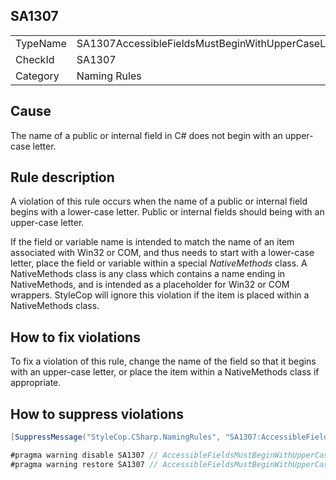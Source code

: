 ﻿## SA1307

<table>
<tr>
  <td>TypeName</td>
  <td>SA1307AccessibleFieldsMustBeginWithUpperCaseLetter</td>
</tr>
<tr>
  <td>CheckId</td>
  <td>SA1307</td>
</tr>
<tr>
  <td>Category</td>
  <td>Naming Rules</td>
</tr>
</table>

## Cause

The name of a public or internal field in C# does not begin with an upper-case letter.

## Rule description

A violation of this rule occurs when the name of a public or internal field begins with a lower-case letter. Public or internal fields should being with an upper-case letter.

If the field or variable name is intended to match the name of an item associated with Win32 or COM, and thus needs to start with a lower-case letter, place the field or variable within a special *NativeMethods* class. A NativeMethods class is any class which contains a name ending in NativeMethods, and is intended as a placeholder for Win32 or COM wrappers. StyleCop will ignore this violation if the item is placed within a NativeMethods class.

## How to fix violations

To fix a violation of this rule, change the name of the field so that it begins with an upper-case letter, or place the item within a NativeMethods class if appropriate.

## How to suppress violations

```csharp
[SuppressMessage("StyleCop.CSharp.NamingRules", "SA1307:AccessibleFieldsMustBeginWithUpperCaseLetter", Justification = "Reviewed.")]
```

```csharp
#pragma warning disable SA1307 // AccessibleFieldsMustBeginWithUpperCaseLetter
#pragma warning restore SA1307 // AccessibleFieldsMustBeginWithUpperCaseLetter
```
